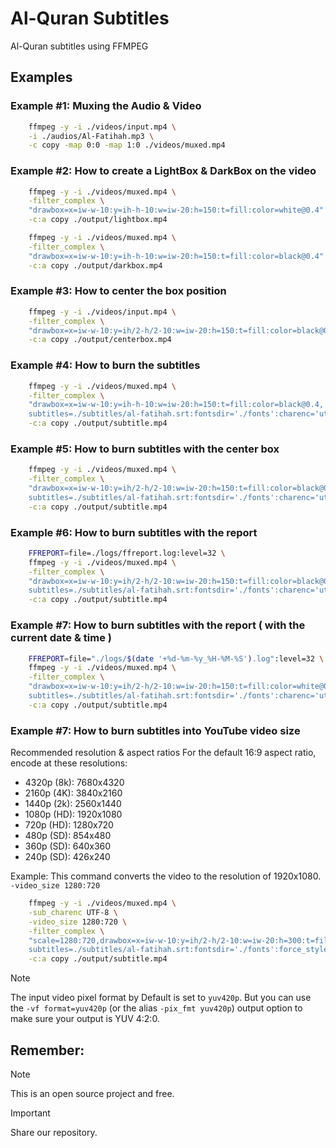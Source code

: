 # Al-Quran Subtitles
Al-Quran subtitles using FFMPEG

## Examples

### Example #1: Muxing the Audio & Video

```bash
    ffmpeg -y -i ./videos/input.mp4 \
    -i ./audios/Al-Fatihah.mp3 \
    -c copy -map 0:0 -map 1:0 ./videos/muxed.mp4
```

### Example #2: How to create a LightBox & DarkBox on the video

```bash
    ffmpeg -y -i ./videos/muxed.mp4 \
    -filter_complex \
    "drawbox=x=iw-w-10:y=ih-h-10:w=iw-20:h=150:t=fill:color=white@0.4" \
    -c:a copy ./output/lightbox.mp4
```

```bash
    ffmpeg -y -i ./videos/muxed.mp4 \
    -filter_complex \
    "drawbox=x=iw-w-10:y=ih-h-10:w=iw-20:h=150:t=fill:color=black@0.4" \
    -c:a copy ./output/darkbox.mp4
```

### Example #3: How to center the box position

```bash
    ffmpeg -y -i ./videos/input.mp4 \
    -filter_complex \
    "drawbox=x=iw-w-10:y=ih/2-h/2-10:w=iw-20:h=150:t=fill:color=black@0.4" \
    -c:a copy ./output/centerbox.mp4
```

### Example #4: How to burn the subtitles

```bash
    ffmpeg -y -i ./videos/muxed.mp4 \
    -filter_complex \
    "drawbox=x=iw-w-10:y=ih-h-10:w=iw-20:h=150:t=fill:color=black@0.4, \
    subtitles=./subtitles/al-fatihah.srt:fontsdir='./fonts':charenc='utf-8'" \
    -c:a copy ./output/subtitle.mp4
```

### Example #5: How to burn subtitles with the center box

```bash
    ffmpeg -y -i ./videos/muxed.mp4 \
    -filter_complex \
    "drawbox=x=iw-w-10:y=ih/2-h/2-10:w=iw-20:h=150:t=fill:color=black@0.4, \
    subtitles=./subtitles/al-fatihah.srt:fontsdir='./fonts':charenc='utf-8':force_style='shadowx=10,shadowcolor=Black,MarginV=100'" \
    -c:a copy ./output/subtitle.mp4
```

### Example #6: How to burn subtitles with the report

```bash
    FFREPORT=file=./logs/ffreport.log:level=32 \
    ffmpeg -y -i ./videos/muxed.mp4 \
    -filter_complex \
    "drawbox=x=iw-w-10:y=ih/2-h/2-10:w=iw-20:h=150:t=fill:color=black@0.4, \
    subtitles=./subtitles/al-fatihah.srt:fontsdir='./fonts':charenc='utf-8':force_style='shadowx=10,shadowcolor=Black,MarginV=100'" \
    -c:a copy ./output/subtitle.mp4
```

### Example #7: How to burn subtitles with the report ( with the current date & time )

```bash
    FFREPORT=file="./logs/$(date '+%d-%m-%y_%H-%M-%S').log":level=32 \
    ffmpeg -y -i ./videos/muxed.mp4 \
    -filter_complex \
    "drawbox=x=iw-w-10:y=ih/2-h/2-10:w=iw-20:h=150:t=fill:color=white@0.2, \
    subtitles=./subtitles/al-fatihah.srt:fontsdir='./fonts':charenc='utf-8':force_style='shadowx=10,shadowcolor=Black,MarginV=100'" \
    -c:a copy ./output/subtitle.mp4
```

### Example #7: How to burn subtitles into YouTube video size 

Recommended resolution & aspect ratios
For the default 16:9 aspect ratio, encode at these resolutions:

 * 4320p (8k): 7680x4320
 * 2160p (4K): 3840x2160
 * 1440p (2k): 2560x1440
 * 1080p (HD): 1920x1080
 * 720p (HD): 1280x720
 * 480p (SD): 854x480
 * 360p (SD): 640x360
 * 240p (SD): 426x240

Example: This command converts the video to the resolution of 1920x1080.
`-video_size 1280:720`

```bash
    ffmpeg -y -i ./videos/muxed.mp4 \
    -sub_charenc UTF-8 \
    -video_size 1280:720 \
    -filter_complex \
    "scale=1280:720,drawbox=x=iw-w-10:y=ih/2-h/2-10:w=iw-20:h=300:t=fill:color=white@0.2, \
    subtitles=./subtitles/al-fatihah.srt:fontsdir='./fonts':force_style='shadowx=10,shadowcolor=Black,MarginV=100'" \
    -c:a copy ./output/subtitle.mp4
```

> [!NOTE]
> The input video pixel format by Default is set to `yuv420p`. But you can use the `-vf format=yuv420p` (or the alias `-pix_fmt yuv420p`) output option to make sure your output is YUV 4:2:0.

## Remember:

> [!NOTE]
> This is an open source project and free.

> [!IMPORTANT]
> Share our repository.